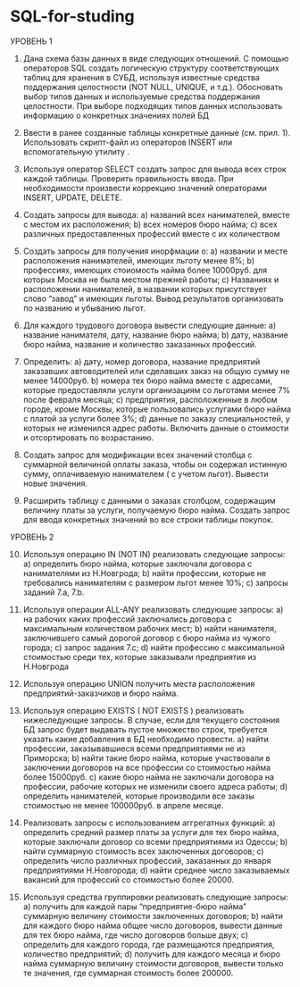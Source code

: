 # SQL-for-studing

УРОВЕНЬ 1 

1.	Дана схема базы данных в виде следующих отношений.  С помощью операторов SQL создать логическую структуру соответствующих таблиц для хранения в СУБД, используя известные         средства поддержания целостности (NOT NULL, UNIQUE, и т.д.). Обосновать выбор типов данных и используемые средства поддержания целостности. При выборе подходящих типов           данных  использовать информацию о конкретных значениях полей БД 

2.  Ввести в ранее созданные таблицы конкретные данные (см. прил. 1). Использовать скрипт-файл из операторов INSERT или вспомогательную утилиту .

3. 	Используя оператор SELECT создать запрос для вывода всех строк каждой таблицы. Проверить правильность ввода. При необходимости произвести коррекцию значений операторами         INSERT, UPDATE, DELETE. 

4. 	Создать запросы для вывода:
      a)	названий всех нанимателей, вместе с местом их расположения;
      b)	всех номеров бюро найма;
      c)	всех различных предоставленных профессий вместе с их количеством

5.  Создать запросы для получения инорфмации о:
      a)	названии и месте расположения нанимателей, имеющих льготу менее 8%;
      b)	профессиях, имеющих стоиомость найма более 10000руб. для которых Москва не была местом прежней работы;
      c)	Названиях  и расположении нанимателей, в названии которых присутствует слово “завод” и имеющих льготы. Вывод результатов организовать по названию и убыванию льгот.

6.	Для каждого трудового договора вывести следующие данные:
      a)	название нанимателя, дату, название бюро найма;
      b)	дату, название бюро найма, название и количество заказанных профессий.

7.	Определить:
      a)	дату, номер договора, название предприятий заказавших автоводителей или сделавших заказ на общую сумму не менее 14000руб.
      b)	номера тех бюро найма вместе с адресами, которые предоставляли услуги организациям со льготами менее 7% после февраля месяца;
      c)	предприятия, расположенные в любом городе, кроме Москвы, которые пользовались услугами бюро найма с платой за услуги более 3%;
      d)	данные по заказу специальностей, у которых не изменился адрес работы. Включить данные о стоимости и отсортировать по возрастанию. 

8.	Создать запрос для модификации всех значений столбца с суммарной величиной оплаты заказа, чтобы он содержал истинную сумму, оплачиваемую нанимателем ( с учетом льгот). Вывести новые значения.

9.	Расширить таблицу с данными о заказах столбцом, содержащим величину платы за услуги, получаемую бюро найма. Создать запрос для ввода конкретных значений во все строки таблицы покупок.

УРОВЕНЬ 2


10.	Используя операцию IN (NOT IN)  реализовать следующие запросы:
      a)	определить бюро найма, которые заключали договора с нанимателями из Н.Новгрода;
      b)	найти профессии, которые не требовались нанимателям с размером льгот менее 10%;
      c)	запросы заданий 7.а, 7.b.

11.	Используя операции ALL-ANY реализовать следующие запросы:
      a)	на рабочих каких профессий заключались договора с максимальным количеством рабочих мест;
      b)	найти нанимателя, заключившего самый дорогой договор с бюро найма из чужого города;
      c)	запрос задания 7.c;
      d)	найти профессию с максимальной стоимостью среди тех, которые заказывали предприятия из Н.Новгрода

12.	Используя операцию UNION получить места расположения предприятий-заказчиков и бюро найма.

13.	Используя операцию EXISTS ( NOT EXISTS ) реализовать нижеследующие запросы. В случае, если для текущего состояния БД запрос будет выдавать пустое множество строк, требуется указать какие добавления в БД необходимо провести.
      a)	найти профессии, заказывавшиеся всеми предприятиями не из Приморска;
      b)	найти такие бюро найма, которые участвовали в заключении договоров на все профессии со стоимостью найма более 15000руб.
      c)	какие бюро найма не заключали договора на профессии, рабочие которых не изменили своего адреса работы;
      d)	определить нанимателей, которые производили все заказы стоимостью не менее 100000руб. в апреле месяце.

14.	Реализовать запросы с использованием аггрегатных функций:
      a)	определить средний размер платы за услуги для тех бюро найма, которые заключали договор со всеми предприятиями из Одессы;
      b)	найти суммарную стоимость всех заключенных договоров;
      c)	определить число различных профессий, заказанных до января предприятиями Н.Новгорода;
      d)	найти среднее число заказываемых вакансий для профессий со стоимостью более 20000.

15.	Используя средства группировки реализовать следующие запросы:
      a)	получить для каждой пары “предприятие-бюро найма” суммарную величину стоимости заключенных договоров;
      b)	найти для каждого бюро найма общее число договоров, вывести данные для тех бюро найма, где число договоров больше двух;
      c)	определить для каждого города, где размещаются предприятия, количество предприятий;
      d)	получить для каждого месяца и бюро найма суммарную величину стоимости договоров, вывести только те значения, где суммарная стоимость более 200000.

